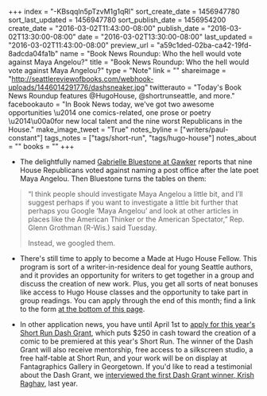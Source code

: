 +++
index = "-KBsqqln5pTzvM1g1qRl"
sort_create_date = 1456947780
sort_last_updated = 1456947780
sort_publish_date = 1456954200
create_date = "2016-03-02T11:43:00-08:00"
publish_date = "2016-03-02T13:30:00-08:00"
date = "2016-03-02T13:30:00-08:00"
last_updated = "2016-03-02T11:43:00-08:00"
preview_url = "a59c1ded-02ba-ca42-19fd-8adcda04fa1b"
name = "Book News Roundup: Who the hell would vote against Maya Angelou?"
title = "Book News Roundup: Who the hell would vote against Maya Angelou?"
type = "Note"
link = ""
shareimage = "http://seattlereviewofbooks.com/webhook-uploads/1446014291776/dashsneaker.jpg"
twitterauto = "Today's Book News Roundup features @HugoHouse, @shortrunseattle, and more."
facebookauto = "In Book News today, we've got two awesome opportunities \u2014 one comics-related, one prose or poetry \u2014\u00a0for new local talent and the nine worst Republicans in the House."
make_image_tweet = "True"
notes_byline = ["writers/paul-constant"]
tags_notes = ["tags/short-run", "tags/hugo-house"]
notes_about = ""
books = ""
+++
* The delightfully named [Gabrielle Bluestone at Gawker](http://gawker.com/the-shameful-google-results-for-the-nine-republicans-wh-1762397833) reports that nine House Republicans voted against naming a post office after the late poet Maya Angelou. Then Bluestone turns the tables on them:

<blockquote><p>“I think people should investigate Maya Angelou a little bit, and I’ll suggest perhaps if you want to investigate a little bit further that perhaps you Google ‘Maya Angelou’ and look at other articles in places like the American Thinker or the American Spectator,” Rep. Glenn Grothman (R-Wis.) said Tuesday.</p>

<p>Instead, we googled them.</p></blockquote>

* There's still time to apply to become a Made at Hugo House Fellow. This program is sort of a writer-in-residence deal for young Seattle authors, and it provides an opportunity for writers to get together in a group and discuss the creation of new work. Plus, you get all sorts of neat bonuses like access to Hugo House classes and the opportunity to take part in group readings. You can apply through the end of this month; find a link to the form [at the bottom of this page](https://hugohouse.org/get-involved/made-hugo-house/).

* In other application news, you have until April 1st to [apply for this year's Short Run Dash Grant](http://shortrunseattle.tumblr.com/post/140295701335/applications-for-short-runs-dash-grant-are-now?platform=hootsuite), which puts $250 in cash toward the creation of a comic to be premiered at this year's Short Run. The winner of the Dash Grant will also receive mentorship, free access to a silkscreen studio, a free half-table at Short Run, and your work will be on display at Fantagraphics Gallery in Georgetown. If you'd like to read a testimonial about the Dash Grant, we [interviewed the first Dash Grant winner, Krish Raghav](http://seattlereviewofbooks.com/notes/2015/10/28/meet-short-runs-first-dash-grant-winner-krish-raghav/), last year.